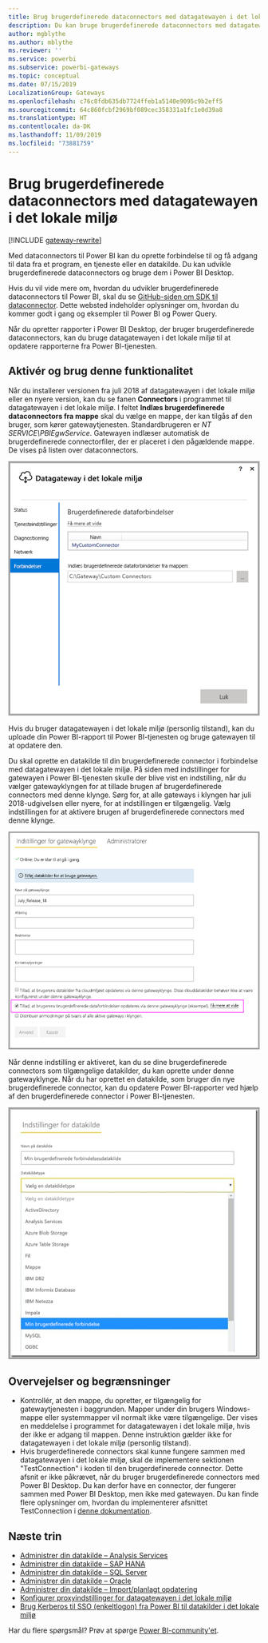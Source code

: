 ```yaml
---
title: Brug brugerdefinerede dataconnectors med datagatewayen i det lokale miljø
description: Du kan bruge brugerdefinerede dataconnectors med datagatewayen i det lokale miljø.
author: mgblythe
ms.author: mblythe
ms.reviewer: ''
ms.service: powerbi
ms.subservice: powerbi-gateways
ms.topic: conceptual
ms.date: 07/15/2019
LocalizationGroup: Gateways
ms.openlocfilehash: c76c8fdb635db7724ffeb1a5140e9095c9b2eff5
ms.sourcegitcommit: 64c860fcbf2969bf089cec358331a1fc1e0d39a8
ms.translationtype: HT
ms.contentlocale: da-DK
ms.lasthandoff: 11/09/2019
ms.locfileid: "73881759"
---
```

# <a name="use-custom-data-connectors-with-the-on-premises-data-gateway"></a>Brug brugerdefinerede dataconnectors med datagatewayen i det lokale miljø

[!INCLUDE [gateway-rewrite](includes/gateway-rewrite.md)]

Med dataconnectors til Power BI kan du oprette forbindelse til og få adgang til data fra et program, en tjeneste eller en datakilde. Du kan udvikle brugerdefinerede dataconnectors og bruge dem i Power BI Desktop.

Hvis du vil vide mere om, hvordan du udvikler brugerdefinerede dataconnectors til Power BI, skal du se [GitHub-siden om SDK til dataconnector](https://aka.ms/dataconnectors). Dette websted indeholder oplysninger om, hvordan du kommer godt i gang og eksempler til Power BI og Power Query.

Når du opretter rapporter i Power BI Desktop, der bruger brugerdefinerede dataconnectors, kan du bruge datagatewayen i det lokale miljø til at opdatere rapporterne fra Power BI-tjenesten.

## <a name="enable-and-use-this-capability"></a>Aktivér og brug denne funktionalitet

Når du installerer versionen fra juli 2018 af datagatewayen i det lokale miljø eller en nyere version, kan du se fanen **Connectors** i programmet til datagatewayen i det lokale miljø. I feltet **Indlæs brugerdefinerede dataconnectors fra mappe** skal du vælge en mappe, der kan tilgås af den bruger, som kører gatewaytjenesten. Standardbrugeren er *NT SERVICE\PBIEgwService*. Gatewayen indlæser automatisk de brugerdefinerede connectorfiler, der er placeret i den pågældende mappe. De vises på listen over dataconnectors.

![Brugerdefinerede dataforbindelser](media/service-gateway-custom-connectors/gateway-onprem-customconnector1.png)

Hvis du bruger datagatewayen i det lokale miljø (personlig tilstand), kan du uploade din Power BI-rapport til Power BI-tjenesten og bruge gatewayen til at opdatere den.

Du skal oprette en datakilde til din brugerdefinerede connector i forbindelse med datagatewayen i det lokale miljø. På siden med indstillinger for gatewayen i Power BI-tjenesten skulle der blive vist en indstilling, når du vælger gatewayklyngen for at tillade brugen af brugerdefinerede connectors med denne klynge. Sørg for, at alle gateways i klyngen har juli 2018-udgivelsen eller nyere, for at indstillingen er tilgængelig. Vælg indstillingen for at aktivere brugen af brugerdefinerede connectors med denne klynge.

![Siden Indstillinger for gatewayklynge](media/service-gateway-custom-connectors/gateway-onprem-customconnector2.png)

Når denne indstilling er aktiveret, kan du se dine brugerdefinerede connectors som tilgængelige datakilder, du kan oprette under denne gatewayklynge. Når du har oprettet en datakilde, som bruger din nye brugerdefinerede connector, kan du opdatere Power BI-rapporter ved hjælp af den brugerdefinerede connector i Power BI-tjenesten.

![Siden Indstillinger for datakilde](media/service-gateway-custom-connectors/gateway-onprem-customconnector3.png)

## <a name="considerations-and-limitations"></a>Overvejelser og begrænsninger

* Kontrollér, at den mappe, du opretter, er tilgængelig for gatewaytjenesten i baggrunden. Mapper under din brugers Windows-mappe eller systemmapper vil normalt ikke være tilgængelige. Der vises en meddelelse i programmet for datagatewayen i det lokale miljø, hvis der ikke er adgang til mappen. Denne instruktion gælder ikke for datagatewayen i det lokale miljø (personlig tilstand).
* Hvis brugerdefinerede connectors skal kunne fungere sammen med datagatewayen i det lokale miljø, skal de implementere sektionen "TestConnection" i koden til den brugerdefinerede connector. Dette afsnit er ikke påkrævet, når du bruger brugerdefinerede connectors med Power BI Desktop. Du kan derfor have en connector, der fungerer sammen med Power BI Desktop, men ikke med gatewayen. Du kan finde flere oplysninger om, hvordan du implementerer afsnittet TestConnection i [denne dokumentation](https://github.com/Microsoft/DataConnectors/blob/master/docs/m-extensions.md#implementing-testconnection-for-gateway-support).

## <a name="next-steps"></a>Næste trin

* [Administrer din datakilde – Analysis Services](service-gateway-enterprise-manage-ssas.md)  
* [Administrer din datakilde – SAP HANA](service-gateway-enterprise-manage-sap.md)  
* [Administrer din datakilde – SQL Server](service-gateway-enterprise-manage-sql.md)  
* [Administrer din datakilde – Oracle](service-gateway-onprem-manage-oracle.md)  
* [Administrer din datakilde – Import/planlagt opdatering](service-gateway-enterprise-manage-scheduled-refresh.md)
* [Konfigurer proxyindstillinger for datagatewayen i det lokale miljø](/data-integration/gateway/service-gateway-proxy)
* [Brug Kerberos til SSO (enkeltlogon) fra Power BI til datakilder i det lokale miljø](service-gateway-sso-kerberos.md)  

Har du flere spørgsmål? Prøv at spørge [Power BI-community'et](https://community.powerbi.com/).
